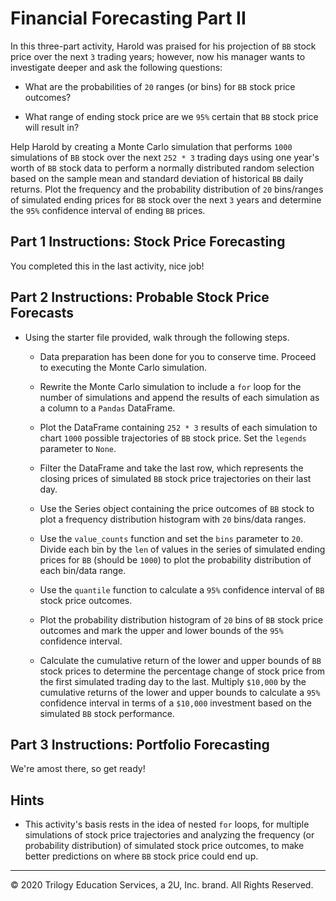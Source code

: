 # Financial Forecasting Part II

In this three-part activity, Harold was praised for his projection of `BB` stock price over the next `3` trading years; however, now his manager wants to investigate deeper and ask the following questions:

* What are the probabilities of `20` ranges (or bins) for `BB` stock price outcomes?

* What range of ending stock price are we `95%` certain that `BB` stock price will result in?

Help Harold by creating a Monte Carlo simulation that performs `1000` simulations of `BB` stock over the next `252 * 3` trading days using one year's worth of `BB` stock data to perform a normally distributed random selection based on the sample mean and standard deviation of historical `BB` daily returns. Plot the frequency and the probability distribution of `20` bins/ranges of simulated ending prices for `BB` stock over the next `3` years and determine the `95%` confidence interval of ending `BB` prices.

## Part 1 Instructions: Stock Price Forecasting

You completed this in the last activity, nice job!

## Part 2 Instructions: Probable Stock Price Forecasts

* Using the starter file provided, walk through the following steps.

  * Data preparation has been done for you to conserve time. Proceed to executing the Monte Carlo simulation.

  * Rewrite the Monte Carlo simulation to include a `for` loop for the number of simulations and append the results of each simulation as a column to a `Pandas` DataFrame.

  * Plot the DataFrame containing `252 * 3` results of each simulation to chart `1000` possible trajectories of `BB` stock price. Set the `legends` parameter to `None`.

  * Filter the DataFrame and take the last row, which represents the closing prices of simulated `BB` stock price trajectories on their last day.

  * Use the Series object containing the price outcomes of `BB` stock to plot a frequency distribution histogram with `20` bins/data ranges.

  * Use the `value_counts` function and set the `bins` parameter to `20`. Divide each bin by the `len` of values in the series of simulated ending prices for `BB` (should be `1000`) to plot the probability distribution of each bin/data range.

  * Use the `quantile` function to calculate a `95%` confidence interval of `BB` stock price outcomes.

  * Plot the probability distribution histogram of `20` bins of `BB` stock price outcomes and mark the upper and lower bounds of the `95%` confidence interval.

  * Calculate the cumulative return of the lower and upper bounds of `BB` stock prices to determine the percentage change of stock price from the first simulated trading day to the last. Multiply `$10,000` by the cumulative returns of the lower and upper bounds to calculate a `95%` confidence interval in terms of a `$10,000` investment based on the simulated `BB` stock performance.

## Part 3 Instructions: Portfolio Forecasting

We're amost there, so get ready!

## Hints

* This activity's basis rests in the idea of nested `for` loops, for multiple simulations of stock price trajectories and analyzing the frequency (or probability distribution) of simulated stock price outcomes, to make better predictions on where `BB` stock price could end up.

---

© 2020 Trilogy Education Services, a 2U, Inc. brand. All Rights Reserved.
